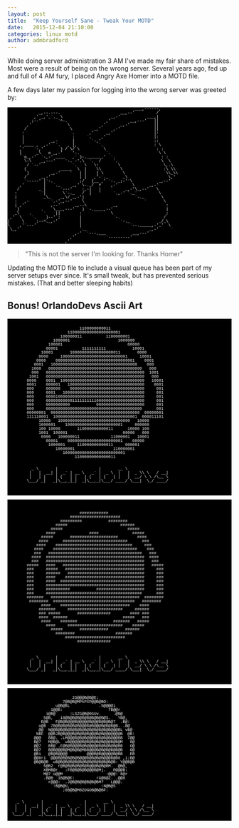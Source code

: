 ```yaml
---
layout: post
title:  "Keep Yourself Sane - Tweak Your MOTD"
date:   2015-12-04 21:10:00
categories: linux motd
author: admbradford
---
```


While doing server administration 3 AM I've made my fair share of mistakes. Most were a result of being on the wrong server. Several years ago, fed up and full of 4 AM fury, I placed Angry Axe Homer into a MOTD file.

A few days later my passion for logging into the wrong server was greeted by:

<pre style="font-family:'Lucida Console', 'Courier New', 'Courier', monospace; font-size:9px; background-color:#000; color:#fff; line-height:1;">
                                                     ___,------, 
             _,--.---.                         __,--'         / 
           ,' _,'_`._ \                    _,-'           ___,| 
          ;--'       `^-.                ,'        __,---'   || 
        ,'               \             ,'      _,-'          || 
       /                  \         _,'     ,-'              || 
      :                    .      ,'     _,'                 |: 
      |                    :     `.    ,'                    |: 
      |           _,-      |       `-,'                      :: 
     ,'____ ,  ,-'  `.   , |,         `.                     : \ 
     ,'    `-,'       ) / \/ \          \                     : : 
     |      _\   o _,-'    '-.           `.                    \ \ 
      `o_,-'  `-,-' ____   ,` )-.______,'  `.                   : : 
       \-\    _,---'    `-. -'.\  `.  /     `.                  \  \ 
        / `--'             `.   \   \:        \                  \,.\ 
       (              ____,  \  |    \\        \                 :\ \\ 
        )         _,-'    `   | |    | \        \                 \\_\\ 
       /      _,-'            | |   ,'-`._      _\                 \,' 
       `-----' |`-.           ;/   (__ ,' `-. _;-'`\           _,--' 
     ,'        |   `._     _,' \-._/  Y    ,-'      \      _,-' 
    /        _ |      `---'    :,-|   |    `     _,-'\_,--'   \ 
   :          `|       \`-._   /  |   '     `.,-' `._`         \ 
   |           _\_    _,\/ _,-'|                     `-._       \ 
   :   ,-         `.-'_,--'    \                         `       \ 
   | ,'           ,--'      _,--\           _,                    : 
    )         .    \___,---'   ) `-.____,--'                      | 
   _\    .     `    ||        :            \                      ; 
 ,'  \    `.    )--' ;        |             `-.                  / 
|     \     ;--^._,-'         |                `-._            _/_\ 
\    ,'`---'                  |                    `--._____,-'_'  \ 
 \_,'                         `._                          _,-'     ` 
                            ,-'  `---.___           __,---' 
                          ,'             `---------' 
                        ,' 
</pre> 

<blockquote>
"This is not the server I'm looking for. Thanks Homer"
</blockquote>

Updating the MOTD file to include a visual queue has been part of my server setups ever since. It's small tweak, but has prevented serious mistakes. (That and better sleeping habits)

<h2>Bonus! OrlandoDevs Ascii Art</h2>

<pre style="font-family:'Lucida Console', 'Courier New', 'Courier', monospace; font-size:9px; background-color:#000; color:#fff; line-height:1;">

                                                                            
                              1100000000011                                 
                         1100000000000000000001                             
                      100000011          1100000001                         
                   1000001                    1000000                       
                 100001                           00000                     
                00001          1111111111           10001                   
              10001       100000000000000000011       0000                  
             0000     1000000000000000000000000001     10001                
            0000    000000000000000000000000000000001    0001               
           0001   100000000000000000000000000000000000    000               
          1000   000000000000000000000000000000000000000   000              
          000   00000000000000000000000000000000000000000  1001             
         1001   00000000000000000000000000000000000000000   000             
        0000    0001  10000000000000000000000000000000000   10001           
        0001    000001   10000000000000000000000000000000    0001           
        000     000000    0000000000000000000000000000000     001           
        000     0001   1000000000000000000000000000000000     001           
        000     00001000000000000000000000000000000000000     001           
        000     00000000000111111111100000000000000000000     001           
        000     0000000000           00000000000000000000     001           
        000     0000000000000000000000000000000000000000      001           
        00000001  0000000000000000000000000000000000000  00000001           
        111110001  10000000000000000000000000000000001  000011101           
             10000   100000000000000000000000000000   10000                 
             1000001    100000000000000000000001     000000                 
             100 10000       110000000000011      10000 100                 
             1001  100001                       00000   000                 
              0000   100000011             11000001   10001                 
                00001    00000000000000000000001    00000                   
                 1000001     110000000000011     000001                     
                    10000001                110000001                       
                       10000000000000000000000001                           
                            11000000000000011                               
                                                                            
                                                                            
          _ \       |                 |       __ \                          
         |   |  __| |  _` | __ \   _` |  _ \  |   |  _ \\ \   / __|         
         |   | |    | (   | |   | (   | (   | |   |  __/ \ \ /\__ \         
        \___/ _|   _|\__,_|_|  _|\__,_|\___/ ____/ \___|  \_/ ____/         
                                                                            
                                                                            

</pre>

<pre style="font-family:'Lucida Console', 'Courier New', 'Courier', monospace; font-size:9px; background-color:#000; color:#fff; line-height:1;">

                                                                            
                                                                            
                              ############                                  
                          #####################                             
                      #########           ########                          
                    #####                      ######                       
                  #####                           #####                     
                ####              ####              #####                   
              #####       ####################        ####                  
             ####      ###########################      ###                 
            ####    ################################     ###                
           ####    ###################################    ###               
           ###   #######################################   ###              
          ####  #########################################  ####             
          ###   #########################################   ###             
        #####   ####   ##################################   #####           
        ###     #####   #################################     ###           
        ###     ######   ################################     ###           
        ###     ####    #################################     ###           
        ###     ####  ###################################     ###           
        ###     #########################################     ###           
        ###     ##########           ####################     ###           
        ###     ########################################      ###           
        #######   #####################################  ########           
         ########  ##################################   ########            
              ####    #############################    ####                 
             #######     #######################     ######                 
             ### #####       ##############        #### ###                 
             ####  ######                       #####   ###                 
              ####    #######               #######   #####                 
                ####     #######################    #####                   
                  #####       ############       ######                     
                    ########                 #######                        
                        #########################                           
                             ##############                                 
                                                                            
                                                                            
                                                                            
          _ \       |                 |       __ \                          
         |   |  __| |  _` | __ \   _` |  _ \  |   |  _ \\ \   / __|         
         |   | |    | (   | |   | (   | (   | |   |  __/ \ \ /\__ \         
        \___/ _|   _|\__,_|_|  _|\__,_|\___/ ____/ \___|  \_/ ____/         
                                                                            
                                                                            

</pre>
<pre style="font-family:'Lucida Console', 'Courier New', 'Courier', monospace; font-size:9px; background-color:#000; color:#fff; line-height:1;">

                                                                
                           2O@@@B@B@E;                          
                       7@B@B@MPkPXP@@B@BO:                      
                    u@B@BL            .5@@@@i                   
                  1@@B:                   7B@@r                 
                i@B@      :LSZG@B@0GUv.     .@B@                
               5@B,   i8@B@B@B@B@B@B@B@B@S.   YB@,              
              E@B   F@B@B@@@B@@@@@B@@@B@B@B@7  .B@:             
             u@B  7B@B@B@B@B@B@@@B@B@@@B@B@B@B. .B@             
             @@  N@@B@B@B@B@B@B@B@B@B@B@B@B@@@BL vB@            
            NBF  @@BJB@B@@@B@B@B@B@@@B@B@@@@@@@B  @B:           
           @@@   BB@. .LM@@@B@B@B@@@B@B@B@B@@@BB  7@@           
           B@7   M@B@L  uB@@@@@B@B@B@B@B@@@B@B@M   8@           
           @@7   BB@ .F@B@B@@@B@B@@@@@B@B@B@B@BB   O@           
           B@7   B@B@@@B@M@B@B@MBB@@@B@B@B@B@B@B   O@           
           @Bi   @B@B@@@@        @@@B@B@@@@@B@BB   EB           
           @@8ri  @@@B@B@B@B@B@@@B@B@B@B@@@B@B0 ,i;B@           
           @B@B@B  uB@B@B@B@B@B@B@B@B@B@B@B@B: Y@@B@B           
               5@B2  r@B@B@B@B@B@B@@@B@B@BM.  @B@,              
               XBMB@r   :FB@B@B@B@@@B@Mj.   P@@@B:              
               M@7 u@@M                  :@@@: 8@r              
               .B@B  iB@B@F:         rG@B@Z. .@@8               
                 r@@@:  .J@B@B@B@B@B@BM7   L@@@.                
                   :B@B@U,             :N@B@S                   
                       ;0B@B@M8ZOGOB@B@BF:                      
                                                                
                                                                
    _ \       |                 |       __ \                    
   |   |  __| |  _` | __ \   _` |  _ \  |   |  _ \\ \   / __|   
   |   | |    | (   | |   | (   | (   | |   |  __/ \ \ /\__ \   
  \___/ _|   _|\__,_|_|  _|\__,_|\___/ ____/ \___|  \_/ ____/   
                                                                
</pre>